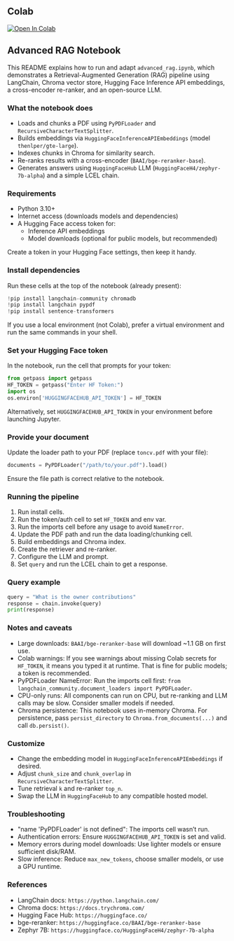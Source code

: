 ## Colab
[![Open In Colab](https://colab.research.google.com/assets/colab-badge.svg)](https://colab.research.google.com/github/<your-username>/10-day-ai-build-sprint/blob/main/days/06/advanced_rag.ipynb) 
## Advanced RAG Notebook

This README explains how to run and adapt `advanced_rag.ipynb`, which demonstrates a Retrieval-Augmented Generation (RAG) pipeline using LangChain, Chroma vector store, Hugging Face Inference API embeddings, a cross-encoder re-ranker, and an open-source LLM.

### What the notebook does
- Loads and chunks a PDF using `PyPDFLoader` and `RecursiveCharacterTextSplitter`.
- Builds embeddings via `HuggingFaceInferenceAPIEmbeddings` (model `thenlper/gte-large`).
- Indexes chunks in Chroma for similarity search.
- Re-ranks results with a cross-encoder (`BAAI/bge-reranker-base`).
- Generates answers using `HuggingFaceHub` LLM (`HuggingFaceH4/zephyr-7b-alpha`) and a simple LCEL chain.

### Requirements
- Python 3.10+
- Internet access (downloads models and dependencies)
- A Hugging Face access token for:
  - Inference API embeddings
  - Model downloads (optional for public models, but recommended)

Create a token in your Hugging Face settings, then keep it handy.

### Install dependencies
Run these cells at the top of the notebook (already present):

```python
!pip install langchain-community chromadb
!pip install langchain pypdf
!pip install sentence-transformers
```

If you use a local environment (not Colab), prefer a virtual environment and run the same commands in your shell.

### Set your Hugging Face token
In the notebook, run the cell that prompts for your token:

```python
from getpass import getpass
HF_TOKEN = getpass("Enter HF Token:")
import os
os.environ['HUGGINGFACEHUB_API_TOKEN'] = HF_TOKEN
```

Alternatively, set `HUGGINGFACEHUB_API_TOKEN` in your environment before launching Jupyter.

### Provide your document
Update the loader path to your PDF (replace `toncv.pdf` with your file):

```python
documents = PyPDFLoader("/path/to/your.pdf").load()
```

Ensure the file path is correct relative to the notebook.

### Running the pipeline
1. Run install cells.
2. Run the token/auth cell to set `HF_TOKEN` and env var.
3. Run the imports cell before any usage to avoid `NameError`.
4. Update the PDF path and run the data loading/chunking cell.
5. Build embeddings and Chroma index.
6. Create the retriever and re-ranker.
7. Configure the LLM and prompt.
8. Set `query` and run the LCEL chain to get a response.

### Query example
```python
query = "What is the owner contributions"
response = chain.invoke(query)
print(response)
```

### Notes and caveats
- Large downloads: `BAAI/bge-reranker-base` will download ~1.1 GB on first use.
- Colab warnings: If you see warnings about missing Colab secrets for `HF_TOKEN`, it means you typed it at runtime. That is fine for public models; a token is recommended.
- PyPDFLoader NameError: Run the imports cell first: `from langchain_community.document_loaders import PyPDFLoader`.
- CPU-only runs: All components can run on CPU, but re-ranking and LLM calls may be slow. Consider smaller models if needed.
- Chroma persistence: This notebook uses in-memory Chroma. For persistence, pass `persist_directory` to `Chroma.from_documents(...)` and call `db.persist()`.

### Customize
- Change the embedding model in `HuggingFaceInferenceAPIEmbeddings` if desired.
- Adjust `chunk_size` and `chunk_overlap` in `RecursiveCharacterTextSplitter`.
- Tune retrieval `k` and re-ranker `top_n`.
- Swap the LLM in `HuggingFaceHub` to any compatible hosted model.

### Troubleshooting
- "name 'PyPDFLoader' is not defined": The imports cell wasn’t run.
- Authentication errors: Ensure `HUGGINGFACEHUB_API_TOKEN` is set and valid.
- Memory errors during model downloads: Use lighter models or ensure sufficient disk/RAM.
- Slow inference: Reduce `max_new_tokens`, choose smaller models, or use a GPU runtime.

### References
- LangChain docs: `https://python.langchain.com/`
- Chroma docs: `https://docs.trychroma.com/`
- Hugging Face Hub: `https://huggingface.co/`
- bge-reranker: `https://huggingface.co/BAAI/bge-reranker-base`
- Zephyr 7B: `https://huggingface.co/HuggingFaceH4/zephyr-7b-alpha`
